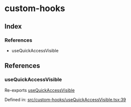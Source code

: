 # custom-hooks

## Index

### References

- useQuickAccessVisible

## References

### useQuickAccessVisible

Re-exports [useQuickAccessVisible](useQuickAccessVisible#usequickaccessvisible)

Defined in:  [src/custom-hooks/useQuickAccessVisible.tsx:39](https://github.com/SteamDeckHomebrew/decky-frontend-lib/blob/-/src/custom-hooks/useQuickAccessVisible.tsx#L39)
